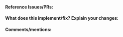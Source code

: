 #### Reference Issues/PRs:

#### What does this implement/fix? Explain your changes:

#### Comments/mentions:
